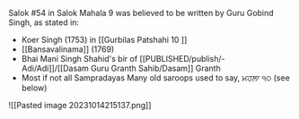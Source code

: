 Salok #54 in Salok Mahala 9 was believed to be written by Guru Gobind Singh, as stated in: 
- Koer Singh (1753) in [[Gurbilas Patshahi 10 ]]
- [[Bansavalinama]] (1769) 
- Bhai Mani Singh Shahid's bir of [[PUBLISHED/publish/-Adi/Adi]]/[[Dasam Guru Granth Sahib/Dasam]] Granth 
- Most if not all Sampradayas Many old saroops used to say, ਮਹਲਾ ੧੦ (see below)

![[Pasted image 20231014215137.png]]
